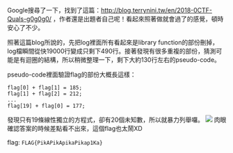 Google搜尋了一下，找到了這篇：http://blog.terrynini.tw/en/2018-0CTF-Quals-g0g0g0/ ，作者還是出題者自己呢！看起來照著做就會過了的感覺，頓時安心了不少。

照著這篇blog所說的，先把log裡面所有看起來是library function的部份刪掉，log檔瞬間從快19000行變成只剩下490行。接著發現有很多重複的部份，猜測可能是有迴圈的結構，所以稍微整理一下，剩下大約130行左右的pseudo-code。

pseudo-code裡面驗證flag的部份大概長這樣：
```
flag[0] + flag[1] = 185;
flag[1] + flag[2] = 212;
...
flag[19] + flag[0] = 177;
```
發現只有19條線性獨立的方程式，卻有20個未知數，所以就暴力列舉囉。
![](https://i.imgur.com/6sqSU56.png)
肉眼確認答案的時候差點看不出來，這個flag也太鬧XD

flag: `FLAG{PikAPikApikaPikap1Ka}`
